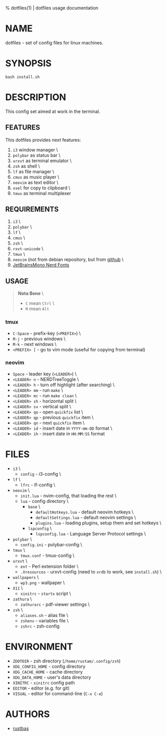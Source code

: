 % dotfiles(1) | dotfiles usage documentation

# NAME

dotfiles - set of config files for linux machines.

# SYNOPSIS

`bash install.sh`

# DESCRIPTION

This config set aimed at work in the terminal.

## FEATURES

This dotfiles provides next features:

1. `i3` window manager              \
2. `polybar` as status bar          \
3. `urxvt` as terminal emulator     \
4. `zsh` as shell                   \
5. `lf` as file manager             \
6. `cmus` as music player           \
7. `neovim` as text editor          \
8. `xsel` for copy to clipboard     \
9. `tmux` as terminal multiplexer   

## REQUIREMENTS

1. `i3`                                                                                                 \
2. `polybar`                                                                                            \
3. `lf`                                                                                                 \
4. `cmus`                                                                                               \
5. `zsh`                                                                                                \
6. `rxvt-unicode`                                                                                       \
7. `tmux`                                                                                               \
8. `neovim` (not from debian repository, but from [github](https://github.com/neovim/neovim/releases)   \
9. [JetBrainsMono Nerd Fonts](https://www.nerdfonts.com/font-downloads)                                 

## USAGE

> **Nota Bene**     \
> - `C` mean `Ctrl` \
> - `M` mean `Alt`  

### tmux

- `C-Space` - prefix-key (`<PREFIX>`)                               \
- `M-j` - previous windows                                          \
- `M-k` - next windows                                              \
- `<PREFIX> [` - go to vim mode (useful for copying from terminal)   

### neovim

- `Space` - leader key (`<LEADER>`)                     \
- `<LEADER> n` - NERDTreeToggle                         \
- `<LEADER> h` - turn off highlight (after searching)   \
- `<LEADER> mm` - run `make`                            \
- `<LEADER> mc` - run `make clean`                      \
- `<LEADER> sh` - horizontal split                      \
- `<LEADER> sv` - vertical split                        \
- `<LEADER> qo` - open `quickfix` list                  \
- `<LEADER> qp` - previous `quickfix` item              \
- `<LEADER> qn` - next `quickfix` item                  \
- `<LEADER> id` - insert date in `YYYY-mm-DD` format    \
- `<LEADER> ih` - insert date in `HH:MM:SS` format      

# FILES


- `i3`                                                                          \
    - `config` - i3-config                                                      \
- `lf`                                                                          \
    - `lfrc` - lf-config                                                        \
- `neovim`                                                                      \
    - `init.lua` - nvim-config, that loading the rest                           \
    - `lua` - config directory                                                  \
        - `base`                                                                \
            - `defaultHotkeys.lua` - default neovim hotkeys                     \
            - `defaultSettings.lua` - default neovim settings                   \
            - `plugins.lua` - loading plugins, setup them and set hotkeys       \
        - `lspconfig`                                                           \
            - `lspconfig.lua` - Language Server Protocol settings               \
- `polybar`                                                                     \
    - `config.ini` - polybar-config                                             \
- `tmux`                                                                        \
    - `tmux.conf` - tmux-config                                                 \
- `urxvt`                                                                       \
    - `ext` - Perl extension folder                                             \
    - `.Xresources` - urxvt-config (need to `xrdb` to work, see `install.sh`)   \
- `wallpapers`                                                                  \
    - `wp3.png` - wallpaper                                                     \
- `X11`                                                                         \
    - `xinitrc` - `startx` script                                               \
- `zathura`                                                                     \
    - `zathurarc` - pdf-viewer settings                                         \
- `zsh`                                                                         \
    - `aliases.sh` - alias file                                                 \
    - `zshenv` - variables file                                                 \
    - `zshrc` - zsh-config                                                      

# ENVIRONMENT

- `ZDOTDIR` - zsh directory (`/home/rustam/.config/zsh`)
- `XDG_CONFIG_HOME` - config directory
- `XDG_CACHE_HOME` - cache directory
- `XDG_DATA_HOME` - user's data directory
- `XINITRC` - `xinitrc` config path
- `EDITOR` - editor (e.g. for git)
- `VISUAL` - editor for command-line (`C-x C-e`)

# AUTHORS

- [rustbas](https://github.com/rustbas)

